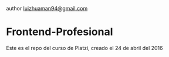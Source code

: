 author luizhuaman94@gmail.com

# Frontend-Profesional

Este es el repo del curso de Platzi, creado el 24 de abril del 2016
